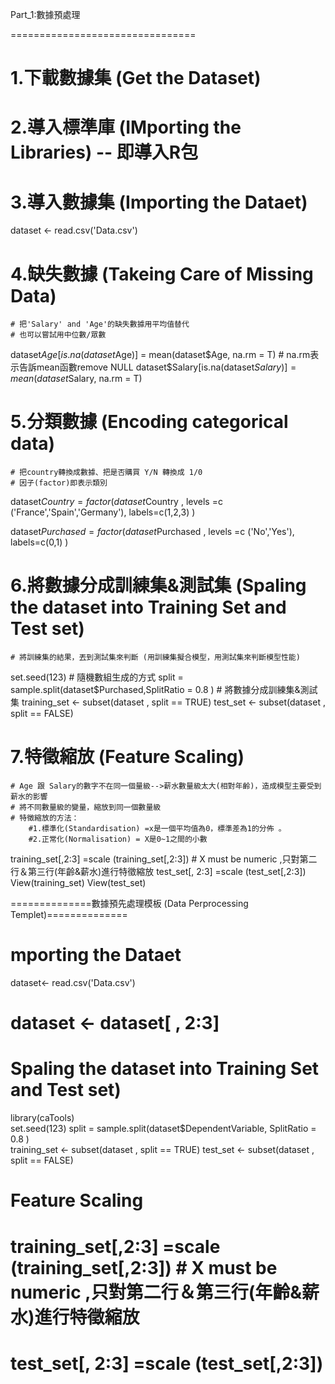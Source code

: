 
Part_1:數據預處理

================================

# 1.下載數據集 (Get the Dataset)
# 2.導入標準庫 (IMporting the Libraries) --  即導入R包
# 3.導入數據集 (Importing the Dataet)
dataset <- read.csv('Data.csv')

# 4.缺失數據 (Takeing Care of Missing Data)
	# 把'Salary' and 'Age'的缺失數據用平均值替代
	# 也可以嘗試用中位數/眾數
dataset$Age[is.na(dataset$Age)] = mean(dataset$Age, na.rm = T) # na.rm表示告訴mean函數remove NULL
dataset$Salary[is.na(dataset$Salary)] = mean(dataset$Salary, na.rm = T)

# 5.分類數據 (Encoding categorical data)
	# 把country轉換成數據、把是否購買 Y/N 轉換成 1/0
	# 因子(factor)即表示類別
dataset$Country = factor(dataset$Country ,
							levels =c ('France','Spain','Germany'),
							labels=c(1,2,3) )

dataset$Purchased = factor(dataset$Purchased ,
							levels =c ('No','Yes'),
							labels=c(0,1) )

# 6.將數據分成訓練集&測試集 (Spaling the dataset into Training Set and Test set)
	# 將訓練集的結果，丟到測試集來判斷 (用訓練集擬合模型，用測試集來判斷模型性能)
	
set.seed(123) # 隨機數組生成的方式
split = sample.split(dataset$Purchased,SplitRatio = 0.8 )	# 將數據分成訓練集&測試集
training_set <- subset(dataset , split == TRUE)
test_set <- subset(dataset , split == FALSE)

# 7.特徵縮放 (Feature Scaling)
	# Age 跟 Salary的數字不在同一個量級-->薪水數量級太大(相對年齡)，造成模型主要受到薪水的影響
	# 將不同數量級的變量，縮放到同一個數量級
	# 特徵縮放的方法： 
		#1.標準化(Standardisation) =x是一個平均值為0，標準差為1的分佈 。
		#2.正常化(Normalisation) = X是0~1之間的小數

training_set[,2:3] =scale (training_set[,2:3]) # X must be numeric ,只對第二行＆第三行(年齡&薪水)進行特徵縮放
test_set[, 2:3] =scale (test_set[,2:3])
	View(training_set)
	View(test_set)

==============數據預先處理模板 (Data Perprocessing Templet)==============

# mporting the Dataet
dataset<- read.csv('Data.csv')
# dataset <- dataset[ , 2:3]

# Spaling the dataset into Training Set and Test set)
library(caTools)	
set.seed(123) 
split = sample.split(dataset$DependentVariable, SplitRatio = 0.8 )	
training_set <- subset(dataset , split == TRUE)
test_set <- subset(dataset , split == FALSE)

# Feature Scaling
# training_set[,2:3] =scale (training_set[,2:3]) # X must be numeric ,只對第二行＆第三行(年齡&薪水)進行特徵縮放
# test_set[, 2:3] =scale (test_set[,2:3])





